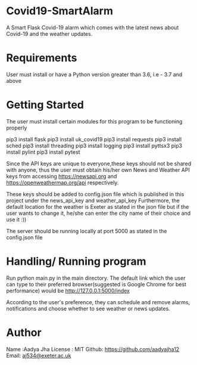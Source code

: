# Covid19-SmartAlarm
A Smart Flask Covid-19 alarm which comes with the latest news about Covid-19 and the weather updates.

# Requirements
User must install or have a Python version greater than 3.6, i.e - 3.7 and above

# Getting Started
The user must install certain modules for this program to be functioning properly

pip3 install flask
pip3 install uk_covid19
pip3 install requests
pip3 install sched
pip3 install threading
pip3 install logging
pip3 install pyttsx3
pip3 install pylint
pip3 install pytest

Since the API keys are unique to everyone,these keys should not be shared with anyone, thus the user must obtain his/her own News and Weather API keys from accessing https://newsapi.org and https://openweathermap.org/api respectively.

These keys should be added to config.json file which is published in this project under the news_api_key and weather_api_key
Furthermore, the default location for the weather is Exeter as stated in the json file but if the user wants to change it, he/she can enter the city name of their choice and use it :))

The server should be running locally at port 5000 as stated in the config.json file

# Handling/ Running program
Run python main.py in the main directory. The default link which the user can type to their preferred browser(suggested is Google Chrome for best performance) would be http://127.0.0.1:5000/index

According to the user's preference, they can schedule and remove alarms, notifications and choose whether to see weather or news updates.

# Author
Name :Aadya Jha
License : MIT
Github: https://github.com/aadyajha12
Email: aj534@exeter.ac.uk
